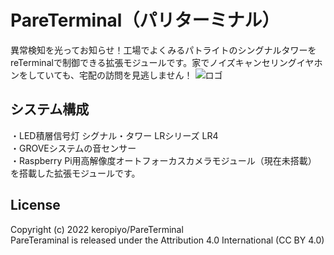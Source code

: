 # PareTerminal（パリターミナル）
異常検知を光ってお知らせ！工場でよくみるパトライトのシングナルタワーをreTerminalで制御できる拡張モジュールです。家でノイズキャンセリングイヤホンをしていても、宅配の訪問を見逃しません！
![ロゴ](https://protopedia.net/pic/bc3e9873-e202-4a67-b850-83692e395ab4.jpg)


## システム構成
・LED積層信号灯 シグナル・タワー LRシリーズ LR4</br>
・GROVEシステムの音センサー</br>
・Raspberry Pi用高解像度オートフォーカスカメラモジュール（現在未搭載）</br>
を搭載した拡張モジュールです。</br>


## License
Copyright (c) 2022 keropiyo/PareTerminal</br>
PareTeraminal is released under the Attribution 4.0 International (CC BY 4.0)
